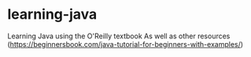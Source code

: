 # learning-java
Learning Java using the O'Reilly textbook
As well as other resources (https://beginnersbook.com/java-tutorial-for-beginners-with-examples/)
